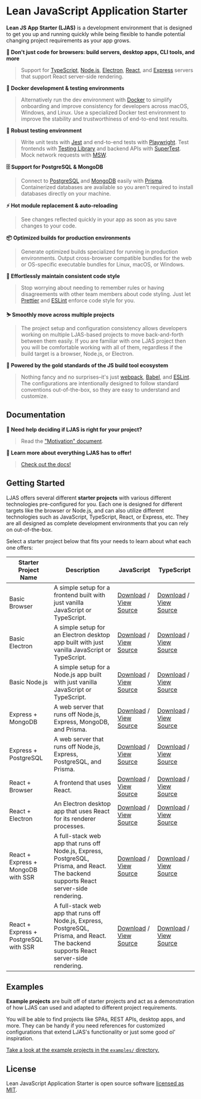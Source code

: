 # Lean JavaScript Application Starter

**Lean JS App Starter (LJAS)** is a development environment that is designed to get you up and running quickly while being flexible to handle potential changing project requirements as your app grows.

**🎉 Don't just code for browsers: build servers, desktop apps, CLI tools, and more**

> Support for [TypeScript](https://typescriptlang.org), [Node.js](https://nodejs.org), [Electron](https://electronjs.org), [React](https://react.dev), and [Express](https://expressjs.com) servers that support React server-side rendering.

**🐳 Docker development & testing environments**

> Alternatively run the dev environment with [Docker](https://docker.com) to simplify onboarding and improve consistency for developers across macOS, Windows, and Linux. Use a specialized Docker test environment to improve the stability and trustworthiness of end-to-end test results.

**🧪 Robust testing environment**

> Write unit tests with [Jest](https://jestjs.io) and end-to-end tests with [Playwright](https://playwright.dev). Test frontends with [Testing Library](https://testing-library.com) and backend APIs with [SuperTest](https://github.com/ladjs/supertest). Mock network requests with [MSW](https://mswjs.io).

**🗄️ Support for PostgreSQL & MongoDB**

> Connect to [PostgreSQL](https://postgresql.org) and [MongoDB](https://mongodb.com) easily with [Prisma](https://prisma.io). Containerized databases are available so you aren't required to install databases directly on your machine.

**⚡ Hot module replacement & auto-reloading**

> See changes reflected quickly in your app as soon as you save changes to your code.

**📦 Optimized builds for production environments**

> Generate optimized builds specialized for running in production environments. Output cross-browser compatible bundles for the web or OS-specific executable bundles for Linux, macOS, or Windows.

**🧼 Effortlessly maintain consistent code style**

> Stop worrying about needing to remember rules or having disagreements with other team members about code styling. Just let [Prettier](https://prettier.io) and [ESLint](https://eslint.org) enforce code style for you.

**⛷️ Smoothly move across multiple projects**

> The project setup and configuration consistency allows developers working on multiple LJAS-based projects to move back-and-forth between them easily. If you are familiar with one LJAS project then you will be comfortable working with all of them, regardless if the build target is a browser, Node.js, or Electron.

**🥇 Powered by the gold standards of the JS build tool ecosystem**

> Nothing fancy and no surprises–it's just [webpack](https://webpack.js.org), [Babel](https://babeljs.io), and [ESLint](https://eslint.org). The configurations are intentionally designed to follow standard conventions out-of-the-box, so they are easy to understand and customize.

## Documentation

**🤔 Need help deciding if LJAS is right for your project?**

> Read the ["Motivation" document](./docs/motivation.md).

**📖 Learn more about everything LJAS has to offer!**

> [Check out the docs!](./docs)

## Getting Started

LJAS offers several different **starter projects** with various different technologies pre-configured for you. Each one is designed for different targets like the browser or Node.js, and can also utilize different technologies such as JavaScript, TypeScript, React, or Express, etc. They are all designed as complete development environments that you can rely on out-of-the-box.

Select a starter project below that fits your needs to learn about what each one offers:

| Starter Project Name                  | Description                                                                                                                           | JavaScript                                                                                                                                                                                                                                            | TypeScript                                                                                                                                                                                                                                                  |
| ------------------------------------- | ------------------------------------------------------------------------------------------------------------------------------------- | ----------------------------------------------------------------------------------------------------------------------------------------------------------------------------------------------------------------------------------------------------- | ----------------------------------------------------------------------------------------------------------------------------------------------------------------------------------------------------------------------------------------------------------- |
| Basic Browser                         | A simple setup for a frontend built with just vanilla JavaScript or TypeScript.                                                       | [Download](https://github.com/mattlean/lean-js-app-starter/releases/download/v1.0.0-rc/ljas-basic-browser_1-0-0.zip) / [View Source](https://github.com/mattlean/lean-js-app-starter/tree/v1.0.0-rc/starters/basic-browser)                           | [Download](https://github.com/mattlean/lean-js-app-starter/releases/download/v1.0.0-rc/ljas-basic-browser-ts_1-0-0.zip) / [View Source](https://github.com/mattlean/lean-js-app-starter/tree/v1.0.0-rc/starters/basic-browser-ts)                           |
| Basic Electron                        | A simple setup for an Electron desktop app built with just vanilla JavaScript or TypeScript.                                          | [Download](https://github.com/mattlean/lean-js-app-starter/releases/download/v1.0.0-rc/ljas-basic-electron_1-0-0.zip) / [View Source](https://github.com/mattlean/lean-js-app-starter/tree/v1.0.0-rc/starters/basic-electron)                         | [Download](https://github.com/mattlean/lean-js-app-starter/releases/download/v1.0.0-rc/ljas-basic-electron-ts_1-0-0.zip) / [View Source](https://github.com/mattlean/lean-js-app-starter/tree/v1.0.0-rc/starters/basic-electron-ts)                         |
| Basic Node.js                         | A simple setup for a Node.js app built with just vanilla JavaScript or TypeScript.                                                    | [Download](https://github.com/mattlean/lean-js-app-starter/releases/download/v1.0.0-rc/ljas-basic-node_1-0-0.zip) / [View Source](https://github.com/mattlean/lean-js-app-starter/tree/v1.0.0-rc/starters/basic-node)                                 | [Download](https://github.com/mattlean/lean-js-app-starter/releases/download/v1.0.0-rc/ljas-basic-node-ts_1-0-0.zip) / [View Source](https://github.com/mattlean/lean-js-app-starter/tree/v1.0.0-rc/starters/basic-node-ts)                                 |
| Express + MongoDB                     | A web server that runs off Node.js, Express, MongoDB, and Prisma.                                                                     | [Download](https://github.com/mattlean/lean-js-app-starter/releases/download/v1.0.0-rc/ljas-express-mongo_1-0-0.zip) / [View Source](https://github.com/mattlean/lean-js-app-starter/tree/v1.0.0-rc/starters/express-mongo)                           | [Download](https://github.com/mattlean/lean-js-app-starter/releases/download/v1.0.0-rc/ljas-express-mongo-ts_1-0-0.zip) / [View Source](https://github.com/mattlean/lean-js-app-starter/tree/v1.0.0-rc/starters/express-mongo-ts)                           |
| Express + PostgreSQL                  | A web server that runs off Node.js, Express, PostgreSQL, and Prisma.                                                                  | [Download](https://github.com/mattlean/lean-js-app-starter/releases/download/v1.0.0-rc/ljas-express-postgres_1-0-0.zip) / [View Source](https://github.com/mattlean/lean-js-app-starter/tree/v1.0.0-rc/starters/express-postgres)                     | [Download](https://github.com/mattlean/lean-js-app-starter/releases/download/v1.0.0-rc/ljas-express-postgres-ts_1-0-0.zip) / [View Source](https://github.com/mattlean/lean-js-app-starter/tree/v1.0.0-rc/starters/express-postgres-ts)                     |
| React + Browser                       | A frontend that uses React.                                                                                                           | [Download](https://github.com/mattlean/lean-js-app-starter/releases/download/v1.0.0-rc/ljas-react-browser_1-0-0.zip) / [View Source](https://github.com/mattlean/lean-js-app-starter/tree/v1.0.0-rc/starters/react-browser)                           | [Download](https://github.com/mattlean/lean-js-app-starter/releases/download/v1.0.0-rc/ljas-react-browser-ts_1-0-0.zip) / [View Source](https://github.com/mattlean/lean-js-app-starter/tree/v1.0.0-rc/starters/react-browser-ts)                           |
| React + Electron                      | An Electron desktop app that uses React for its renderer processes.                                                                   | [Download](https://github.com/mattlean/lean-js-app-starter/releases/download/v1.0.0-rc/ljas-react-electron_1-0-0.zip) / [View Source](https://github.com/mattlean/lean-js-app-starter/tree/v1.0.0-rc/starters/react-electron)                         | [Download](https://github.com/mattlean/lean-js-app-starter/releases/download/v1.0.0-rc/ljas-react-electron-ts_1-0-0.zip) / [View Source](https://github.com/mattlean/lean-js-app-starter/tree/v1.0.0-rc/starters/react-electron-ts)                         |
| React + Express + MongoDB with SSR    | A full-stack web app that runs off Node.js, Express, PostgreSQL, Prisma, and React. The backend supports React server-side rendering. | [Download](https://github.com/mattlean/lean-js-app-starter/releases/download/v1.0.0-rc/ljas-react-express-mongo-ssr_1-0-0.zip) / [View Source](https://github.com/mattlean/lean-js-app-starter/tree/v1.0.0-rc/starters/react-express-mongo-ssr)       | [Download](https://github.com/mattlean/lean-js-app-starter/releases/download/v1.0.0-rc/ljas-react-express-mongo-ssr-ts_1-0-0.zip) / [View Source](https://github.com/mattlean/lean-js-app-starter/tree/v1.0.0-rc/starters/react-express-mongo-ssr-ts)       |
| React + Express + PostgreSQL with SSR | A full-stack web app that runs off Node.js, Express, PostgreSQL, Prisma, and React. The backend supports React server-side rendering. | [Download](https://github.com/mattlean/lean-js-app-starter/releases/download/v1.0.0-rc/ljas-react-express-postgres-ssr_1-0-0.zip) / [View Source](https://github.com/mattlean/lean-js-app-starter/tree/v1.0.0-rc/starters/react-express-postgres-ssr) | [Download](https://github.com/mattlean/lean-js-app-starter/releases/download/v1.0.0-rc/ljas-react-express-postgres-ssr-ts_1-0-0.zip) / [View Source](https://github.com/mattlean/lean-js-app-starter/tree/v1.0.0-rc/starters/react-express-postgres-ssr-ts) |

## Examples

**Example projects** are built off of starter projects and act as a demonstration of how LJAS can used and adapted to different project requirements.

You will be able to find projects like SPAs, REST APIs, desktop apps, and more. They can be handy if you need references for customized configurations that extend LJAS's functionality or just some good ol' inspiration.

[Take a look at the example projects in the `examples/` directory.](./examples)

## License

Lean JavaScript Application Starter is open source software [licensed as MIT](https://choosealicense.com/licenses/mit).
